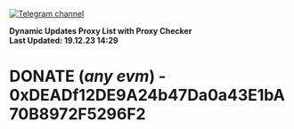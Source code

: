 [![Telegram channel](https://img.shields.io/endpoint?url=https://runkit.io/damiankrawczyk/telegram-badge/branches/master?url=https://t.me/n4z4v0d)](https://t.me/n4z4v0d) 

**Dynamic Updates Proxy List with Proxy Checker**  
**Last Updated: 19.12.23 14:29**

# DONATE (_any evm_) - 0xDEADf12DE9A24b47Da0a43E1bA70B8972F5296F2
